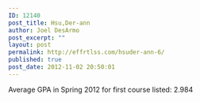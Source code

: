 ```yaml
---
ID: 12140
post_title: Hsu,Der-ann
author: Joel DesArmo
post_excerpt: ""
layout: post
permalink: http://effrtlss.com/hsuder-ann-6/
published: true
post_date: 2012-11-02 20:50:01
---
```

<p>Average GPA in Spring 2012 for first course listed: 2.984</p>